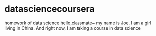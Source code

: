 # datasciencecoursera
homework of data science 
hello,classmate~ my name is Joe.
I am a girl living in China.
And right now, I am taking a course in data science
